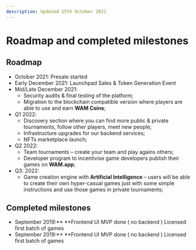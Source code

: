 ```yaml
---
description: Updated 15th October 2021
---
```


# Roadmap and completed milestones

## Roadmap

* October 2021: Presale started
* Early December 2021: Launchpad Sales & Token Generation Event
* Mid/Late December 2021: 
  * Security audits & final testing of the platform;
  * Migration to the blockchain compatible version where players are able to use and earn **WAM Coins**;
* Q1 2022:
  * Discovery section where you can find more public & private tournaments, follow other players,  meet new people;
  * Infrastructure upgrades for our backend services;
  * NFTs marketplace launch;
* Q2 2022: 
  * Team tournaments – create your team and play agains others;
  * Developer program to incentivise game developers publish their games on **WAM.app**;
* Q3: 2022: 
  * Game creation engine with **Artificial Intelligence** – users will be able to create their own hyper-casual games just with some simple instructions and use those games in private tournaments;

## **Completed milestones**

* September 2019:** **Frontend UI MVP done ( no backend ) Licensed first batch of games
* September 2019:** **Frontend UI MVP done ( no backend ) Licensed first batch of games
